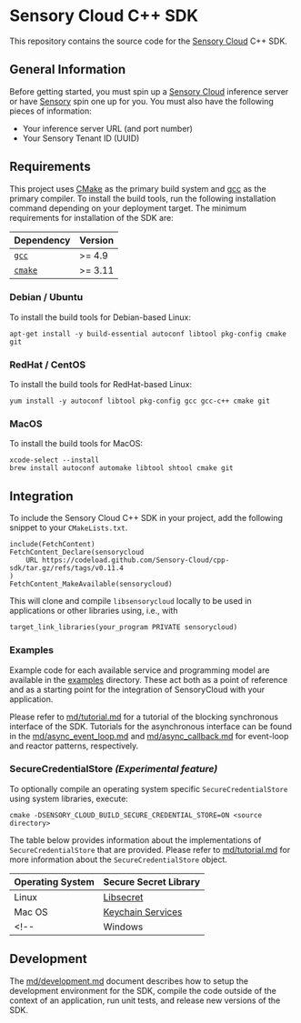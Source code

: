 # Sensory Cloud C++ SDK

This repository contains the source code for the [Sensory Cloud][sensory-cloud]
C++ SDK.

## General Information

Before getting started, you must spin up a [Sensory Cloud][sensory-cloud]
inference server or have [Sensory][sensory-cloud] spin one up for you. You must
also have the following pieces of information:

-   Your inference server URL (and port number)
-   Your Sensory Tenant ID (UUID)

[sensory-cloud]: https://sensorycloud.ai/

## Requirements

This project uses [CMake][cmake] as the primary build system and [gcc][gcc] as
the primary compiler. To install the build tools, run the following
installation command depending on your deployment target. The minimum
requirements for installation of the SDK are:

| Dependency       | Version   |
|:-----------------|:----------|
| [`gcc`][gcc]     | >= 4.9    |
| [`cmake`][cmake] | >= 3.11   |

[cmake]: https://cmake.org/
[gcc]: https://gcc.gnu.org/

### Debian / Ubuntu

To install the build tools for Debian-based Linux:

```shell
apt-get install -y build-essential autoconf libtool pkg-config cmake git
```

### RedHat / CentOS

To install the build tools for RedHat-based Linux:

```shell
yum install -y autoconf libtool pkg-config gcc gcc-c++ cmake git
```

### MacOS

To install the build tools for MacOS:

```shell
xcode-select --install
brew install autoconf automake libtool shtool cmake git
```

<!--
### Windows

To install the build tools for Windows:

```shell
TODO
```
-->

## Integration

To include the Sensory Cloud C++ SDK in your project, add the following snippet
to your `CMakeLists.txt`.

```shell
include(FetchContent)
FetchContent_Declare(sensorycloud
    URL https://codeload.github.com/Sensory-Cloud/cpp-sdk/tar.gz/refs/tags/v0.11.4
)
FetchContent_MakeAvailable(sensorycloud)
```

This will clone and compile `libsensorycloud` locally to be used in
applications or other libraries using, i.e., with

```shell
target_link_libraries(your_program PRIVATE sensorycloud)
```

### Examples

Example code for each available service and programming model are available in
the [examples](examples) directory. These act both as a point of reference and
as a starting point for the integration of SensoryCloud with your application.

Please refer to [md/tutorial.md](md/tutorial.md) for a tutorial of the
blocking synchronous interface of the SDK. Tutorials for the asynchronous
interface can be found in the
[md/async_event_loop.md](md/async_event_loop.md) and
[md/async_callback.md](md/async_callback.md) for event-loop and reactor
patterns, respectively.

### SecureCredentialStore _(Experimental feature)_

To optionally compile an operating system specific `SecureCredentialStore`
using system libraries, execute:

```shell
cmake -DSENSORY_CLOUD_BUILD_SECURE_CREDENTIAL_STORE=ON <source directory>
```

The table below provides information about the implementations of
`SecureCredentialStore` that are provided. Please refer to
[md/tutorial.md](md/tutorial.md) for more information about the
`SecureCredentialStore` object.

| Operating System  | Secure Secret Library                  |
|:------------------|:---------------------------------------|
| Linux             | [Libsecret][Libsecret]                 |
| Mac OS            | [Keychain Services][Keychain-Services] |
<!-- | Windows           | [Credential Locker][Credential-Locker] | -->

[Keychain-Services]: https://developer.apple.com/documentation/security/keychain_services
[Credential-Locker]: https://docs.microsoft.com/en-us/windows/uwp/security/credential-locker
[Libsecret]: https://wiki.gnome.org/Projects/Libsecret

## Development

The [md/development.md](md/development.md) document describes how to setup the
development environment for the SDK, compile the code outside of the context of
an application, run unit tests, and release new versions of the SDK.
